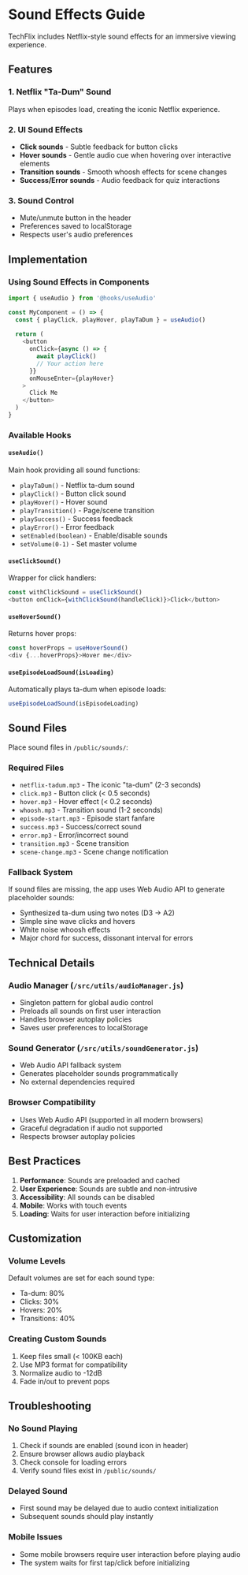 # Sound Effects Guide

TechFlix includes Netflix-style sound effects for an immersive viewing experience.

## Features

### 1. Netflix "Ta-Dum" Sound
Plays when episodes load, creating the iconic Netflix experience.

### 2. UI Sound Effects
- **Click sounds** - Subtle feedback for button clicks
- **Hover sounds** - Gentle audio cue when hovering over interactive elements
- **Transition sounds** - Smooth whoosh effects for scene changes
- **Success/Error sounds** - Audio feedback for quiz interactions

### 3. Sound Control
- Mute/unmute button in the header
- Preferences saved to localStorage
- Respects user's audio preferences

## Implementation

### Using Sound Effects in Components

```javascript
import { useAudio } from '@hooks/useAudio'

const MyComponent = () => {
  const { playClick, playHover, playTaDum } = useAudio()
  
  return (
    <button 
      onClick={async () => {
        await playClick()
        // Your action here
      }}
      onMouseEnter={playHover}
    >
      Click Me
    </button>
  )
}
```

### Available Hooks

#### `useAudio()`
Main hook providing all sound functions:
- `playTaDum()` - Netflix ta-dum sound
- `playClick()` - Button click sound
- `playHover()` - Hover sound
- `playTransition()` - Page/scene transition
- `playSuccess()` - Success feedback
- `playError()` - Error feedback
- `setEnabled(boolean)` - Enable/disable sounds
- `setVolume(0-1)` - Set master volume

#### `useClickSound()`
Wrapper for click handlers:
```javascript
const withClickSound = useClickSound()
<button onClick={withClickSound(handleClick)}>Click</button>
```

#### `useHoverSound()`
Returns hover props:
```javascript
const hoverProps = useHoverSound()
<div {...hoverProps}>Hover me</div>
```

#### `useEpisodeLoadSound(isLoading)`
Automatically plays ta-dum when episode loads:
```javascript
useEpisodeLoadSound(isEpisodeLoading)
```

## Sound Files

Place sound files in `/public/sounds/`:

### Required Files
- `netflix-tadum.mp3` - The iconic "ta-dum" (2-3 seconds)
- `click.mp3` - Button click (< 0.5 seconds)
- `hover.mp3` - Hover effect (< 0.2 seconds)
- `whoosh.mp3` - Transition sound (1-2 seconds)
- `episode-start.mp3` - Episode start fanfare
- `success.mp3` - Success/correct sound
- `error.mp3` - Error/incorrect sound
- `transition.mp3` - Scene transition
- `scene-change.mp3` - Scene change notification

### Fallback System
If sound files are missing, the app uses Web Audio API to generate placeholder sounds:
- Synthesized ta-dum using two notes (D3 → A2)
- Simple sine wave clicks and hovers
- White noise whoosh effects
- Major chord for success, dissonant interval for errors

## Technical Details

### Audio Manager (`/src/utils/audioManager.js`)
- Singleton pattern for global audio control
- Preloads all sounds on first user interaction
- Handles browser autoplay policies
- Saves user preferences to localStorage

### Sound Generator (`/src/utils/soundGenerator.js`)
- Web Audio API fallback system
- Generates placeholder sounds programmatically
- No external dependencies required

### Browser Compatibility
- Uses Web Audio API (supported in all modern browsers)
- Graceful degradation if audio not supported
- Respects browser autoplay policies

## Best Practices

1. **Performance**: Sounds are preloaded and cached
2. **User Experience**: Sounds are subtle and non-intrusive
3. **Accessibility**: All sounds can be disabled
4. **Mobile**: Works with touch events
5. **Loading**: Waits for user interaction before initializing

## Customization

### Volume Levels
Default volumes are set for each sound type:
- Ta-dum: 80%
- Clicks: 30%
- Hovers: 20%
- Transitions: 40%

### Creating Custom Sounds
1. Keep files small (< 100KB each)
2. Use MP3 format for compatibility
3. Normalize audio to -12dB
4. Fade in/out to prevent pops

## Troubleshooting

### No Sound Playing
1. Check if sounds are enabled (sound icon in header)
2. Ensure browser allows audio playback
3. Check console for loading errors
4. Verify sound files exist in `/public/sounds/`

### Delayed Sound
- First sound may be delayed due to audio context initialization
- Subsequent sounds should play instantly

### Mobile Issues
- Some mobile browsers require user interaction before playing audio
- The system waits for first tap/click before initializing